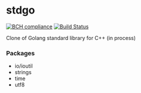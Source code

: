 # stdgo

[![BCH compliance](https://bettercodehub.com/edge/badge/goforbroke1006/gfb-stdgo?branch=master)](https://bettercodehub.com/)
[![Build Status](https://travis-ci.org/goforbroke1006/gfb-stdgo.svg?branch=master)](https://travis-ci.org/goforbroke1006/gfb-stdgo)

Clone of Golang standard library for C++ (in process)

### Packages

* io/ioutil
* strings
* time
* utf8
